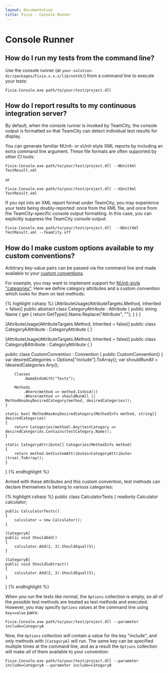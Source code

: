 ```yaml
---
layout: documentation
title: Fixie - Console Runner
---
```

# Console Runner

## How do I run my tests from the command line?

Use the console runner (at `your-solution-dir/packages/Fixie.x.x.x/lib/netXX/`) from a command line to execute your tests:

    Fixie.Console.exe path/to/your/test/project.dll

## How do I report results to my continuous integration server?

By default, when the console runner is invoked by TeamCity, the console output is formatted so that TeamCity can detect individual test results for display.

You can generate familiar NUnit- or xUnit-style XML reports by including an extra command line argument. These file formats are often supported by other CI tools:

    Fixie.Console.exe path/to/your/test/project.dll --NUnitXml TestResult.xml

or

    Fixie.Console.exe path/to/your/test/project.dll --XUnitXml TestResult.xml

If you opt into an XML report format under TeamCity, you may experience your tests being doubly-reported: once from the XML file, and once from the TeamCity-specific console output formatting.  In this case, you can explicitly suppress the TeamCity console output:

    Fixie.Console.exe path/to/your/test/project.dll  --NUnitXml TestResult.xml --TeamCity off

## How do I make custom options available to my custom conventions?

Arbitrary key-value pairs can be passed via the command line and made available to your [custom conventions](../custom-conventions).

For example, you may want to implement support for [NUnit-style "categories"](http://www.nunit.org/index.php?p=category&r=2.6.4). Here we define category attributes and a custom convention which looks for them on test methods:

{% highlight csharp %}
[AttributeUsage(AttributeTargets.Method, Inherited = false)]
public abstract class CategoryAttribute : Attribute
{
    public string Name
    {
        get { return GetType().Name.Replace("Attribute", ""); }
    }
}

[AttributeUsage(AttributeTargets.Method, Inherited = false)]
public class CategoryAAttribute : CategoryAttribute { }

[AttributeUsage(AttributeTargets.Method, Inherited = false)]
public class CategoryBAttribute : CategoryAttribute { }

public class CustomConvention : Convention
{
    public CustomConvention()
    {
        var desiredCategories = Options["include"].ToArray();
        var shouldRunAll = !desiredCategories.Any();

        Classes
            .NameEndsWith("Tests");

        Methods
            .Where(method => method.IsVoid())
            .Where(method => shouldRunAll || MethodHasAnyDesiredCategory(method, desiredCategories));
    }

    static bool MethodHasAnyDesiredCategory(MethodInfo method, string[] desiredCategories)
    {
        return Categories(method).Any(testCategory => desiredCategories.Contains(testCategory.Name));
    }

    static CategoryAttribute[] Categories(MethodInfo method)
    {
        return method.GetCustomAttributes<CategoryAttribute>(true).ToArray();
    }
}
{% endhighlight %}

Armed with these attributes and this custom convention, test methods can declare themselves to belong to various categories:

{% highlight csharp %}
public class CalculatorTests
{
    readonly Calculator calculator;

    public CalculatorTests()
    {
        calculator = new Calculator();
    }

    [CategoryA]
    public void ShouldAdd()
    {
        calculator.Add(2, 3).ShouldEqual(5);
    }

    [CategoryB]
    public void ShouldSubtract()
    {
        calculator.Add(2, 3).ShouldEqual(5);
    }
}
{% endhighlight %}

When you run the tests like normal, the `Options` collection is empty, so all of the *possible* test methods are treated as test methods and executed.  However, you may specify `Options` values at the command line using `key=value` pairs:

    Fixie.Console.exe path/to/your/test/project.dll --parameter include=CategoryA

Now, the `Options` collection *will* contain a value for the key "include", and *only* methods with `[CategoryA]` will run.  The same key can be specified multiple times at the command line, and as a result the `Options` collection will make *all* of them available to your convention:

    Fixie.Console.exe path/to/your/test/project.dll --parameter include=CategoryA --parameter include=CategoryB
